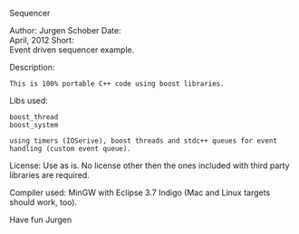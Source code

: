 Sequencer

Author: 
	Jurgen Schober
Date:   
	April, 2012
Short:  
	Event driven sequencer example.

Description:

	This is 100% portable C++ code using boost libraries.

Libs used:

	boost_thread
	boost_system

	using timers (IOSerive), boost threads and stdc++ queues for event handling (custom event queue).

License: Use as is. No license other then the ones included with third party libraries are required.

Compiler used: MinGW with Eclipse 3.7 Indigo (Mac and Linux targets should work, too).

Have fun
Jurgen

